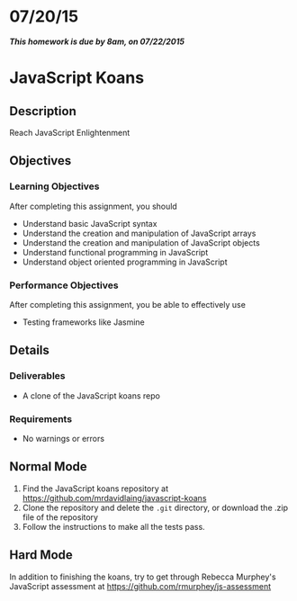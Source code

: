 # 07/20/15

___This homework is due by 8am, on 07/22/2015___


# JavaScript Koans

## Description
Reach JavaScript Enlightenment

## Objectives

### Learning Objectives

After completing this assignment, you should

* Understand basic JavaScript syntax
* Understand the creation and manipulation of JavaScript arrays
* Understand the creation and manipulation of JavaScript objects
* Understand functional programming in JavaScript
* Understand object oriented programming in JavaScript

### Performance Objectives

After completing this assignment, you be able to effectively use

* Testing frameworks like Jasmine

## Details

### Deliverables

* A clone of the JavaScript koans repo

### Requirements

* No warnings or errors

## Normal Mode
1. Find the JavaScript koans repository at
   https://github.com/mrdavidlaing/javascript-koans
2. Clone the repository and delete the `.git` directory, or download the .zip
   file of the repository
3. Follow the instructions to make all the tests pass.

## Hard Mode
In addition to finishing the koans, try to get through Rebecca Murphey's
JavaScript assessment at https://github.com/rmurphey/js-assessment
